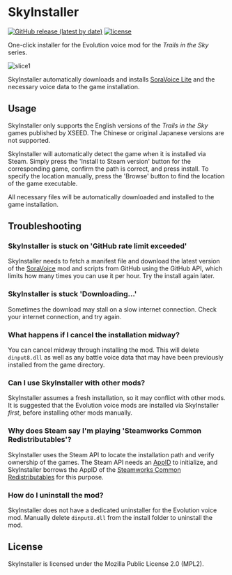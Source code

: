 SkyInstaller
============
[![GitHub release (latest by date)](https://img.shields.io/github/v/release/chyyran/skyinstaller?label=download&color=brightgreen)](https://github.com/chyyran/skyinstaller/releases/latest)
[![license](https://img.shields.io/github/license/chyyran/skyinstaller)](https://github.com/chyyran/skyinstaller/blob/master/LICENSE.md)


One-click installer for the Evolution voice mod for the *Trails in the Sky* series.

![slice1](https://user-images.githubusercontent.com/1000503/174936993-612bc03a-1b80-42db-b233-2cd81fd689df.png)


SkyInstaller automatically downloads and installs [SoraVoice Lite](https://github.com/ZhenjianYang/SoraVoice) and the necessary voice data to the game installation.

Usage
-----

SkyInstaller only supports the English versions of the *Trails in the Sky* games published by XSEED. The Chinese or original Japanese versions are not supported.

SkyInstaller will automatically detect the game when it is installed via Steam. Simply press the 'Install to Steam version' button for the corresponding game,
confirm the path is correct, and press install. To specify the location manually, press the 'Browse' button to find the location of the game executable.

All necessary files will be automatically downloaded and installed to the game installation.

Troubleshooting
---------------

### SkyInstaller is stuck on 'GitHub rate limit exceeded'
SkyInstaller needs to fetch a manifest file and download the latest version of the [SoraVoice](https://github.com/ZhenjianYang/SoraVoice) mod and scripts from GitHub using the GitHub API, which limits
how many times you can use it per hour. Try the install again later.

### SkyInstaller is stuck 'Downloading...'
Sometimes the download may stall on a slow internet connection. Check your internet connection, and try again.

### What happens if I cancel the installation midway?
You can cancel midway through installing the mod. This will delete `dinput8.dll` as well as any battle voice data that may have been previously installed from the game directory.

### Can I use SkyInstaller with other mods?
SkyInstaller assumes a fresh installation, so it may conflict with other mods. It is suggested that the Evolution voice mods are installed via SkyInstaller *first*, before installing other mods manually.

### Why does Steam say I'm playing 'Steamworks Common Redistributables'?
SkyInstaller uses the Steam API to locate the installation path and verify ownership of the games. The Steam API needs an [AppID](https://developer.valvesoftware.com/wiki/Steam_Application_IDs) to
initialize, and SkyInstaller borrows the AppID of the [Steamworks Common Redistributables](https://steamdb.info/app/228980/) for this purpose. 

### How do I uninstall the mod?
SkyInstaller does not have a dedicated uninstaller for the Evolution voice mod. Manually delete `dinput8.dll` from the install folder to uninstall the mod.

License
-------
SkyInstaller is licensed under the Mozilla Public License 2.0 (MPL2). 
